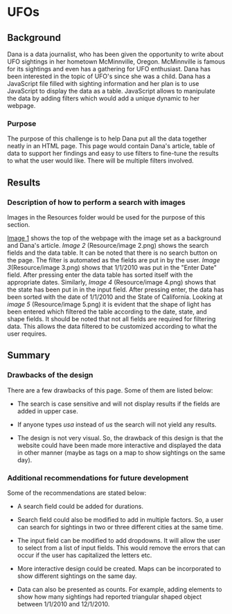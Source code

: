 # UFOs

## Background
Dana is a data journalist, who has been given the opportunity to write about UFO sightings in her hometown McMinnville, Oregon.  McMinnville is famous for its sightings and even has a gathering for UFO enthusiast. Dana has been interested in the topic of UFO's since she was a child. Dana has a JavaScript file filled with sighting information and her plan is to use JavaScript to display the data as a table.  JavaScript allows to manipulate the data by adding filters which would add a unique dynamic to her webpage.

### Purpose
The purpose of this challenge is to help Dana put all the data together neatly in an HTML page.  This page would contain Dana's article, table of data to support her findings and easy to use filters to fine-tune the results to what the user would like.  There will be multiple filters involved.

## Results

### Description of how to perform a search with images
Images in the Resources folder would be used for the purpose of this section. 

[Image 1](https://github.com/Nidaiq/UFOs/blob/af1b882fa7225baf21d16aceb424eb2214314405/Resource/image%201.png) shows the top of the webpage with the image set as a background and Dana's article.  *Image 2* (Resource/image 2.png) shows the search fields and the data table. It can be noted that there is no search button on the page.  The filter is automated as  the fields are put in by the user.  *Image 3*(Resource/image 3.png) shows that 1/1/2010 was put in the "Enter Date" field.  After pressing enter the data table has sorted itself with the appropriate dates.  Similarly, *Image 4* (Resource/image 4.png) shows that the state has been put in in the input field.  After pressing enter, the data has been sorted with the date of 1/1/2010 and the State of California.  Looking at *image 5* (Resource/image 5.png) it is evident that the shape of light has been entered which filtered the table according to the date, state, and shape fields.  It should be noted that not all fields are required for filtering data. This allows the data filtered to be customized according to what the user requires.

## Summary

### Drawbacks of the design

There are a few drawbacks of this page.  Some of them are listed below:

- The search is case sensitive and will not display results if the fields are added in upper case.

- If anyone types *usa* instead of *us* the search will not yield any results.

- The design is not very visual.  So, the drawback of this design is that the website could have been made more interactive and displayed the data in other manner (maybe as tags on a map to show sightings on the same day).

### Additional recommendations for future development

Some of the recommendations are stated below:

- A search field could be added for durations. 

- Search field could also be modified to add in multiple factors.  So, a user can search for sightings in two or three different cities at the same time.

- The input field can be modified to add dropdowns. It will allow the user to select from a list of input fields. This would remove the errors that can occur if the user has capitalized the letters etc.

- More interactive design could be created.  Maps can be incorporated to show different sightings on the same day.

- Data can also be presented as counts.  For example, adding elements to show how many sightings had reported triangular shaped object between 1/1/2010 and 12/1/2010.
